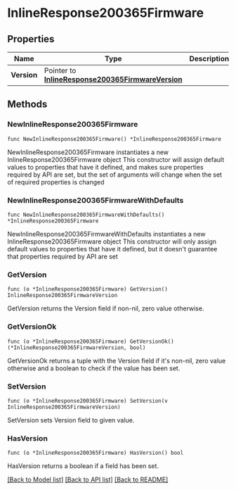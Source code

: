 # InlineResponse200365Firmware

## Properties

Name | Type | Description | Notes
------------ | ------------- | ------------- | -------------
**Version** | Pointer to [**InlineResponse200365FirmwareVersion**](InlineResponse200365FirmwareVersion.md) |  | [optional] 

## Methods

### NewInlineResponse200365Firmware

`func NewInlineResponse200365Firmware() *InlineResponse200365Firmware`

NewInlineResponse200365Firmware instantiates a new InlineResponse200365Firmware object
This constructor will assign default values to properties that have it defined,
and makes sure properties required by API are set, but the set of arguments
will change when the set of required properties is changed

### NewInlineResponse200365FirmwareWithDefaults

`func NewInlineResponse200365FirmwareWithDefaults() *InlineResponse200365Firmware`

NewInlineResponse200365FirmwareWithDefaults instantiates a new InlineResponse200365Firmware object
This constructor will only assign default values to properties that have it defined,
but it doesn't guarantee that properties required by API are set

### GetVersion

`func (o *InlineResponse200365Firmware) GetVersion() InlineResponse200365FirmwareVersion`

GetVersion returns the Version field if non-nil, zero value otherwise.

### GetVersionOk

`func (o *InlineResponse200365Firmware) GetVersionOk() (*InlineResponse200365FirmwareVersion, bool)`

GetVersionOk returns a tuple with the Version field if it's non-nil, zero value otherwise
and a boolean to check if the value has been set.

### SetVersion

`func (o *InlineResponse200365Firmware) SetVersion(v InlineResponse200365FirmwareVersion)`

SetVersion sets Version field to given value.

### HasVersion

`func (o *InlineResponse200365Firmware) HasVersion() bool`

HasVersion returns a boolean if a field has been set.


[[Back to Model list]](../README.md#documentation-for-models) [[Back to API list]](../README.md#documentation-for-api-endpoints) [[Back to README]](../README.md)


